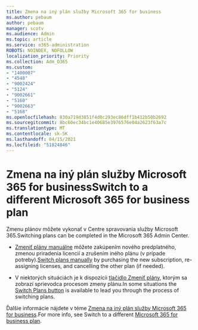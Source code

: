 ```yaml
---
title: Zmena na iný plán služby Microsoft 365 for business
ms.author: pebaum
author: pebaum
manager: scotv
ms.audience: Admin
ms.topic: article
ms.service: o365-administration
ROBOTS: NOINDEX, NOFOLLOW
localization_priority: Priority
ms.collection: Adm_O365
ms.custom:
- "1400007"
- "4548"
- "9002424"
- "5124"
- "9002661"
- "5160"
- "9002663"
- "5168"
ms.openlocfilehash: 830a719d3851f4d0c293ec86dff1b412b50b2692
ms.sourcegitcommit: 8bc60ec34bc1e40685e3976576e04a2623f63a7c
ms.translationtype: MT
ms.contentlocale: sk-SK
ms.lasthandoff: 04/15/2021
ms.locfileid: "51824846"
---
```

# <a name="switch-to-a-different-microsoft-365-for-business-plan"></a><span data-ttu-id="25d91-102">Zmena na iný plán služby Microsoft 365 for business</span><span class="sxs-lookup"><span data-stu-id="25d91-102">Switch to a different Microsoft 365 for business plan</span></span>

<span data-ttu-id="25d91-103">Zmenu plánov môžete vykonať v Centre spravovania služby Microsoft 365.</span><span class="sxs-lookup"><span data-stu-id="25d91-103">Switching plans can be completed in the Microsoft 365 Admin Center.</span></span>

- <span data-ttu-id="25d91-104">[Zmeniť plány manuálne](https://docs.microsoft.com/microsoft-365/commerce/subscriptions/switch-plans-manually) môžete zakúpením nového predplatného, zmenou priradenia licencií a zrušením iného plánu (v prípade potreby).</span><span class="sxs-lookup"><span data-stu-id="25d91-104">[Switch plans manually](https://docs.microsoft.com/microsoft-365/commerce/subscriptions/switch-plans-manually) by purchasing the new subscription, re-assigning licenses, and cancelling the other plan (if needed).</span></span>

- <span data-ttu-id="25d91-105">V niektorých situáciách je k dispozícii [tlačidlo Zmeniť plány](https://docs.microsoft.com/microsoft-365/commerce/subscriptions/switch-to-a-different-plan#use-the-switch-plans-button), ktorým sa zobrazí sprievodca procesom zmeny plánu.</span><span class="sxs-lookup"><span data-stu-id="25d91-105">In some situations the [Switch Plans button](https://docs.microsoft.com/microsoft-365/commerce/subscriptions/switch-to-a-different-plan#use-the-switch-plans-button) is available to lead you through the process of switching plans.</span></span>

<span data-ttu-id="25d91-106">Ďalšie informácie nájdete v téme [Zmena na iný plán služby Microsoft 365 for business](https://docs.microsoft.com/microsoft-365/commerce/subscriptions/switch-to-a-different-plan).</span><span class="sxs-lookup"><span data-stu-id="25d91-106">For more info, see Switch to a different [Microsoft 365 for business plan](https://docs.microsoft.com/microsoft-365/commerce/subscriptions/switch-to-a-different-plan).</span></span>
